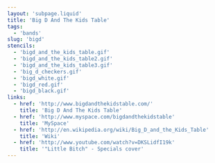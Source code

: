 ```yaml
---
layout: 'subpage.liquid'
title: 'Big D And The Kids Table'
tags:
  - 'bands'
slug: 'bigd'
stencils:
  - 'bigd_and_the_kids_table.gif'
  - 'bigd_and_the_kids_table2.gif'
  - 'bigd_and_the_kids_table3.gif'
  - 'big_d_checkers.gif'
  - 'bigd_white.gif'
  - 'bigd_red.gif'
  - 'bigd_black.gif'
links:
  - href: 'http://www.bigdandthekidstable.com/'
    title: 'Big D And The Kids Table'
  - href: 'http://www.myspace.com/bigdandthekidstable'
    title: 'MySpace'
  - href: 'http://en.wikipedia.org/wiki/Big_D_and_the_Kids_Table'
    title: 'Wiki'
  - href: 'http://www.youtube.com/watch?v=DKSLidfI19k'
    title: '"Little Bitch" - Specials cover'
---
```

